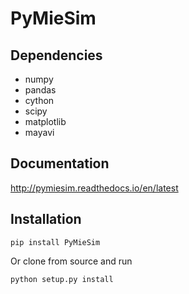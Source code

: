 # PyMieSim



## Dependencies

  * numpy
  * pandas
  * cython
  * scipy
  * matplotlib
  * mayavi

## Documentation

http://pymiesim.readthedocs.io/en/latest

## Installation

	pip install PyMieSim

Or clone from source and run

	python setup.py install
